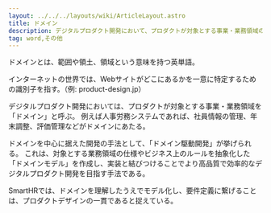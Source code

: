 ```yaml
---
layout: ../../../layouts/wiki/ArticleLayout.astro
title: ドメイン
description: デジタルプロダクト開発において、プロダクトが対象とする事業・業務領域のこと。
tag: word,その他
---
```


ドメインとは、範囲や領土、領域という意味を持つ英単語。

インターネットの世界では、Webサイトがどこにあるかを一意に特定するための識別子を指す。（例: product-design.jp）

デジタルプロダクト開発においては、プロダクトが対象とする事業・業務領域を「ドメイン」と呼ぶ。
例えば人事労務システムであれば、社員情報の管理、年末調整、評価管理などがドメインにあたる。

ドメインを中心に据えた開発の手法として、「ドメイン駆動開発」が挙げられる。
これは、対象とする業務領域の仕様やビジネス上のルールを抽象化した「ドメインモデル」を作成し、実装と結びつけることでより高品質で効率的なデジタルプロダクト開発を目指す手法である。

SmartHRでは、ドメインを理解したうえでモデル化し、要件定義に繋げることは、プロダクトデザインの一貫であると捉えている。
